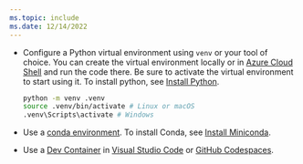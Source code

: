 ```yaml
---
ms.topic: include
ms.date: 12/14/2022
---
```


* Configure a Python virtual environment using `venv` or your tool of choice. You can create the virtual environment locally or in [Azure Cloud Shell](https://shell.azure.com/) and run the code there. Be sure to activate the virtual environment to start using it. To install python, see [Install Python](https://docs.microsoft.com/learn/python/get-started-install).

  ```bash
  python -m venv .venv
  source .venv/bin/activate # Linux or macOS
  .venv\Scripts\activate # Windows
  ```

* Use a [conda environment](https://conda.io/projects/conda/en/latest/user-guide/tasks/manage-environments.html). To install Conda, see [Install Miniconda](https://docs.conda.io/en/latest/miniconda.html).

* Use a [Dev Container](https://containers.dev/) in [Visual Studio Code](https://marketplace.visualstudio.com/items?itemName=ms-vscode-remote.remote-containers) or [GitHub Codespaces](https://docs.github.com/en/codespaces/overview).